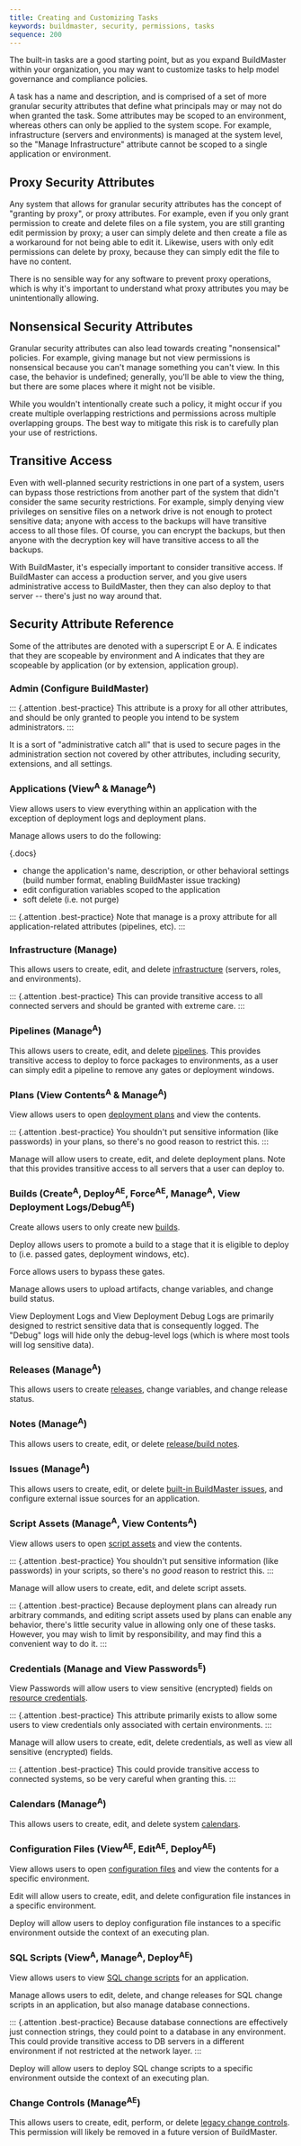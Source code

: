```yaml
---
title: Creating and Customizing Tasks
keywords: buildmaster, security, permissions, tasks
sequence: 200
---
```


The built-in tasks are a good starting point, but as you expand BuildMaster within your organization, you may want to customize tasks to help model governance and compliance policies.

A task has a name and description, and is comprised of a set of more granular security attributes that define what principals may or may not do when granted the task. Some attributes may be scoped to an environment, whereas others can only be applied to the system scope. For example, infrastructure (servers and environments) is managed at the system level, so the "Manage Infrastructure" attribute cannot be scoped to a single application or environment.

## Proxy Security Attributes

Any system that allows for granular security attributes has the concept of "granting by proxy", or proxy attributes. For example, even if you only grant permission to create and delete files on a file system, you are still granting edit permission by proxy; a user can simply delete and then create a file as a workaround for not being able to edit it. Likewise, users with only edit permissions can delete by proxy, because they can simply edit the file to have no content.

There is no sensible way for any software to prevent proxy operations, which is why it's important to understand what proxy attributes you may be unintentionally allowing.

## Nonsensical Security Attributes

Granular security attributes can also lead towards creating "nonsensical" policies. For example, giving manage but not view permissions is nonsensical because you can't manage something you can't view. In this case, the behavior is undefined; generally, you'll be able to view the thing, but there are some places where it might not be visible.

While you wouldn't intentionally create such a policy, it might occur if you create multiple overlapping restrictions and permissions across multiple overlapping groups. The best way to mitigate this risk is to carefully plan your use of restrictions.

## Transitive Access

Even with well-planned security restrictions in one part of a system, users can bypass those restrictions from another part of the system that didn't consider the same security restrictions. For example, simply denying view privileges on sensitive files on a network drive is not enough to protect sensitive data; anyone with access to the backups will have transitive access to all those files. Of course, you can encrypt the backups, but then anyone with the decryption key will have transitive access to all the backups.

With BuildMaster, it's especially important to consider transitive access. If BuildMaster can access a production server, and you give users administrative access to BuildMaster, then they can also deploy to that server -- there's just no way around that.

## Security Attribute Reference

Some of the attributes are denoted with a superscript E or A. E indicates that they are scopeable by environment and A indicates that they are scopeable by application (or by extension, application group).

### Admin (Configure BuildMaster)

::: {.attention .best-practice} 
This attribute is a proxy for all other attributes, and should be only granted to people you intend to be system administrators.
::: 

It is a sort of "administrative catch all" that is used to secure pages in the administration section not covered by other attributes, including security, extensions, and all settings.

### Applications (View<sup>A</sup> & Manage<sup>A</sup>)

View allows users to view everything within an application with the exception of deployment logs and deployment plans.

Manage allows users to do the following:

{.docs}
 - change the application's name, description, or other behavioral settings (build number format, enabling BuildMaster issue tracking)
 - edit configuration variables scoped to the application
 - soft delete (i.e. not purge)

::: {.attention .best-practice}
Note that manage is a proxy attribute for all application-related attributes (pipelines, etc).
:::

### Infrastructure (Manage)

This allows users to create, edit, and delete [infrastructure](/support/documentation/buildmaster/administration/agents-and-infrastructure) (servers, roles, and environments).

::: {.attention .best-practice}
This can provide transitive access to all connected servers and should be granted with extreme care.
:::

### Pipelines (Manage<sup>A</sup>)

This allows users to create, edit, and delete [pipelines](/support/documentation/buildmaster/verification/pipelines). This provides transitive access to deploy to force packages to environments, as a user can simply edit a pipeline to remove any gates or deployment windows.

### Plans (View Contents<sup>A</sup> & Manage<sup>A</sup>)

View allows users to open [deployment plans](/support/documentation/buildmaster/deployments/plans) and view the contents.

::: {.attention .best-practice}
You shouldn't put sensitive information (like passwords) in your plans, so there's no good reason to restrict this.
:::

Manage will allow users to create, edit, and delete deployment plans. Note that this provides transitive access to all servers that a user can deploy to.

### Builds (Create<sup>A</sup>, Deploy<sup>AE</sup>, Force<sup>AE</sup>, Manage<sup>A</sup>, View Deployment Logs/Debug<sup>AE</sup>)

Create allows users to only create new [builds](/support/documentation/buildmaster/builds/overview).

Deploy allows users to promote a build to a stage that it is eligible to deploy to (i.e. passed gates, deployment windows, etc).

Force allows users to bypass these gates.

Manage allows users to upload artifacts, change variables, and change build status.

View Deployment Logs and View Deployment Debug Logs are primarily designed to restrict sensitive data that is consequently logged. The "Debug" logs will hide only the debug-level logs (which is where most tools will log sensitive data).

### Releases (Manage<sup>A</sup>)

This allows users to create [releases](/support/documentation/buildmaster/releases/overview), change variables, and change release status.

### Notes (Manage<sup>A</sup>)

This allows users to create, edit, or delete [release/build notes](/support/documentation/buildmaster/releases/notes).

### Issues (Manage<sup>A</sup>)

This allows users to create, edit, or delete [built-in BuildMaster issues](/support/documentation/buildmaster/verification/issue-tracking), and configure external issue sources for an application.

### Script Assets (Manage<sup>A</sup>, View Contents<sup>A</sup>)

View allows users to open [script assets](/support/documentation/executionengine/components/powershell-and-shell) and view the contents.

::: {.attention .best-practice}
You shouldn't put sensitive information (like passwords) in your scripts, so there's no _good_ reason to restrict this.
:::

Manage will allow users to create, edit, and delete script assets.

::: {.attention .best-practice}
Because deployment plans can already run arbitrary commands, and editing script assets used by plans can enable any behavior, there's little security value in allowing only one of these tasks. However, you may wish to limit by responsibility, and may find this a convenient way to do it.
:::

### Credentials (Manage and View Passwords<sup>E</sup>)

View Passwords will allow users to view sensitive (encrypted) fields on [resource credentials](/support/documentation/buildmaster/administration/resource-credentials).

::: {.attention .best-practice}
This attribute primarily exists to allow some users to view credentials only associated with certain environments.
:::

Manage will allow users to create, edit, delete credentials, as well as view all sensitive (encrypted) fields.

::: {.attention .best-practice}
This could provide transitive access to connected systems, so be very careful when granting this.
:::

### Calendars (Manage<sup>A</sup>)

This allows users to create, edit, and delete system [calendars](/support/documentation/buildmaster/releases/calendars).

### Configuration Files (View<sup>AE</sup>, Edit<sup>AE</sup>, Deploy<sup>AE</sup>)

View allows users to open [configuration files](/support/documentation/buildmaster/deployments/configuration-files) and view the contents for a specific environment.

Edit will allow users to create, edit, and delete configuration file instances in a specific environment.

Deploy will allow users to deploy configuration file instances to a specific environment outside the context of an executing plan.

### SQL Scripts (View<sup>A</sup>, Manage<sup>A</sup>, Deploy<sup>AE</sup>)

View allows users to view [SQL change scripts](/support/documentation/buildmaster/deployments/targets/databases) for an application.

Manage allows users to edit, delete, and change releases for SQL change scripts in an application, but also manage database connections.

::: {.attention .best-practice}
Because database connections are effectively just connection strings, they could point to a database in any environment. This could provide transitive access to DB servers in a different environment if not restricted at the network layer.
:::

Deploy will allow users to deploy SQL change scripts to a specific environment outside the context of an executing plan.

### Change Controls (Manage<sup>AE</sup>)

This allows users to create, edit, perform, or delete [legacy change controls](/support/kb/1144/buildmaster-legacy-features#change-controls). This permission will likely be removed in a future version of BuildMaster.

